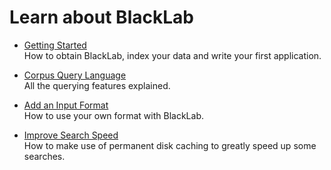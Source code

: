 # Learn about BlackLab

- [Getting Started](getting-started.html)<br/>
  How to obtain BlackLab, index your data and write your first application.
  
- [Corpus Query Language](corpus-query-language.html)<br/>
  All the querying features explained.

- [Add an Input Format](how-to-configure-indexing.html)<br/>
  How to use your own format with BlackLab.

- [Improve Search Speed](improve-search-speed.html)<br/>
  How to make use of permanent disk caching to greatly speed up some searches.


